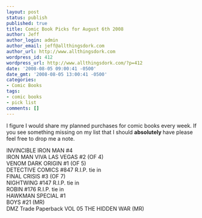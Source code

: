```yaml
---
layout: post
status: publish
published: true
title: Comic Book Picks for August 6th 2008
author: Jeff
author_login: admin
author_email: jeff@allthingsdork.com
author_url: http://www.allthingsdork.com
wordpress_id: 412
wordpress_url: http://www.allthingsdork.com/?p=412
date: '2008-08-05 09:00:41 -0500'
date_gmt: '2008-08-05 13:00:41 -0500'
categories:
- Comic Books
tags:
- comic books
- pick list
comments: []
---
```

<p>I figure I would share my planned purchases for comic books every week. If you see something missing on my list that I should <strong>absolutely </strong>have please feel free to drop me a note.</p>
<p>INVINCIBLE IRON MAN #4<br />
IRON MAN VIVA LAS VEGAS #2 (OF 4)<br />
VENOM DARK ORIGIN #1 (OF 5)<br />
DETECTIVE COMICS #847 R.I.P. tie in<br />
FINAL CRISIS #3 (OF 7)<br />
NIGHTWING #147 R.I.P. tie in<br />
ROBIN #176 R.I.P. tie in<br />
HAWKMAN SPECIAL #1<br />
BOYS #21 (MR)<br />
DMZ Trade Paperback VOL 05 THE HIDDEN WAR (MR)</p>
